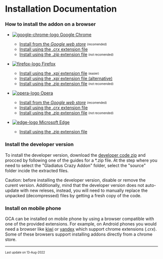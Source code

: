 # Installation Documentation

### How to install the addon on a browser

- [![google-chrome-logo](resources/browser-icons/chrome_16x16.png) Google Chrome](installation-chrome.md)
  - [Install from the *Google web store*](installation-chrome.md#install-from-the-google-web-store) <sub><sup>(recomended)</sup></sub>
  - [Install using the *.crx* extension file](installation-chrome.md#install-using-the-crx-extension-file)
  - [Install using the *.zip* extension file](installation-chrome.md#install-using-the-zip-extension-file) <sub><sup>(not recomended)</sup></sub>


- [![firefox-logo](resources/browser-icons/firefox_16x16.png) Firefox](installation-firefox.md)
  - [Install using the *.xpi* extension file](installation-firefox.md#install-using-the-xpi-extension-file) <sub><sup>(easier)</sup></sub>
  - [Install using the *.xpi* extension file (alternative)](installation-firefox.md#install-using-the-xpi-extension-file-alternative)
  - [Install using the *.zip* extension file](installation-firefox.md#install-using-the-zip-extension-file) <sub><sup>(not recomended)</sup></sub>


- [![opera-logo](resources/browser-icons/opera_16x16.png) Opera](installation-opera.md)
  - [Install from the *Google web store*](installation-opera.md#install-from-the-google-web-store) <sub><sup>(recomended)</sup></sub>
  - [Install using the *.crx* extension file](installation-opera.md#install-using-the-crx-extension-file)
  - [Install using the *.zip* extension file](installation-opera.md#install-using-the-zip-extension-file) <sub><sup>(not recomended)</sup></sub>

- [![edge-logo](resources/browser-icons/edge_16x16.png) Microsoft Edge](installation-edge.md)
  - [Install using the *.zip* extension file](installation-edge.md#install-using-the-zip-extension-file)


### Install the developer version

To install the developer version, download the [developer code zip](https://github.com/DinoDevs/GladiatusCrazyAddon/archive/refs/heads/master.zip) and procced by following one of the guides for a *.zip file. At the step where you need to select the "Gladiatus Crazy Addon" folder, select the "source" folder incide the extracted files.

Caution: before installing the developer version, disable or remove the curent version. Additionally, mind that the developer version does not auto-update with new releses, instead, you will need to manually replace the unpacked (decompressed) files by getting a fresh copy of the code.

### Install on mobile phone

GCA can be installed on mobile phone by using a browser compatible with one of the provided extensions. For example, on Android phones you would need a browser like [kiwi](https://play.google.com/store/apps/details?id=com.kiwibrowser.browser) or [yandex](https://play.google.com/store/apps/details?id=com.yandex.browser) which support chrome extensions (*.crx*). Some of these browsers support installing addons directly from a chrome store.


---

<sub><sup>Last update on 13-Aug-2022</sup></sub>
